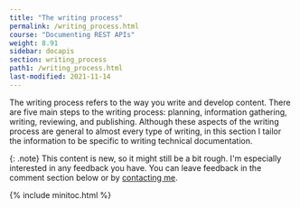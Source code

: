```yaml
---
title: "The writing process"
permalink: /writing_process.html
course: "Documenting REST APIs"
weight: 8.91
sidebar: docapis
section: writing_process
path1: /writing_process.html
last-modified: 2021-11-14
---
```


The writing process refers to the way you write and develop content. There are five main steps to the writing process: planning, information gathering, writing, reviewing, and publishing. Although these aspects of the writing process are general to almost every type of writing, in this section I tailor the information to be specific to writing technical documentation.

{: .note}
This content is new, so it might still be a bit rough. I'm especially interested in any feedback you have. You can leave feedback in the comment section below or by [contacting me](/learnapidoc/contact).

{% include minitoc.html %}
